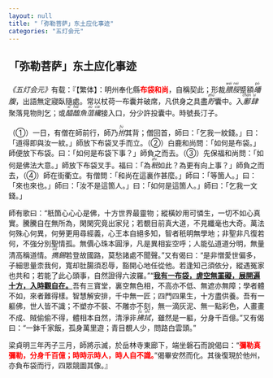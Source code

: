 ```yaml
---
layout: null
title: "「弥勒菩萨」东土应化事迹"
categories: "五灯会元"
---
```


## 「弥勒菩萨」东土应化事迹

<cite>《五灯会元》</cite>有载：『【繁体】：明州奉化縣<strong style="color: red;">布袋和尚</strong>，自稱契此；形裁<dfn title="腲脮；形容肥貌。"><ruby>腲<rp>（</rp><rt>wěi</rt><rp>）</rp></ruby><ruby>脮<rp>（</rp><rt>něi</rt><rp>）</rp></ruby></dfn>蹙額<dfn title="皤腹；指大腹。"><ruby>皤<rp>（</rp><rt>pó</rt><rp>）</rp></ruby>腹</dfn>，出語無定寢臥隨處。常以杖荷一布囊并破席，凡供身之具盡<dfn title="貯；指积藏、蓄积。"><ruby>貯<rp>（</rp><rt>zhù</rt><rp>）</rp></ruby></dfn>囊中。入<dfn title="鄽（同“缠”）肆；泛指街市店铺。"><ruby>鄽<rp>（</rp><rt>chán</rt><rp>）</rp></ruby><ruby>肆<rp>（</rp><rt>sì</rt><rp>）</rp></ruby></dfn>聚落見物則乞；或<dfn title="醯醢；指用鱼肉等制成的酱。"><ruby>醯<rp>（</rp><rt>xī</rt><rp>）</rp></ruby><ruby>醢<rp>（</rp><rt>hǎi</rt><rp>）</rp></ruby></dfn><dfn title="魚菹；指鱼酱。">魚<ruby>菹<rp>（</rp><rt>zū</rt><rp>）</rp></ruby></dfn><dfn title="纔（才）；指方、始。"><ruby>纔<rp>（</rp><rt>cái</rt><rp>）</rp></ruby></dfn>接入口，分少許投囊中。時號長汀子。

（①）一日，有僧在師前行，師乃<dfn title="拊（同“抚”）；指拍。"><ruby>拊<rp>（</rp><rt>fǔ</rt><rp>）</rp></ruby></dfn>其背；僧回首，師曰：「乞我一紋錢。」曰：「道得即與汝一紋。」師放下布袋叉手而立。（②）白鹿和尚問：「如何是布袋。」師便放下布袋。曰：「如何是布袋下事？」師負之而去。（③）先保福和尚問：「如何是佛法大意。」師放下布袋叉手。福曰：「為<dfn title="秖（只）；恰、仅仅"><ruby>秖<rp>（</rp><rt>zhǐ</rt><rp>）</rp></ruby></dfn>如此？為更有向上事？」師負之而去，（④）師在街衢立。有僧問：「和尚在這裏作甚麼。」師曰：「等箇人。」曰：「來也來也。」師曰：「汝不是這箇人。」曰：「如何是這箇人。」師曰：「乞我一文錢。」

師有歌曰：<q>秖箇心心心是佛，十方世界最靈物；縱橫妙用可憐生，一切不如心真實。騰騰自在無所為，閑閑究竟出家兒；若覩目前真大道，不見纖毫也大奇。萬法何殊心何異，何勞更用尋經義，心王本自絕多知，智者秖明無學地；非聖非凡復若何，不強分別聖情孤。無價心珠本圓淨，凡是異相妄空呼；人能弘道道分明，無量清高稱道情。<dfn title="擕（携）；指带。"><ruby>擕<rp>（</rp><rt>xié</rt><rp>）</rp></ruby></dfn><dfn title="錫；指锡杖。">錫</dfn>若登故國路，莫愁諸處不聞聲。</q>又有偈曰：<q>是非憎愛世偏多，子細思量柰我何，寬却肚腸須忍辱，豁開心地任從他。若逢知己須依分，縱遇冤家也共和；若能了此心頭事，自然證得六波羅。</q><q><u><strong>我有一布袋，虗空無罣礙，展開遍十方，入時觀自在。</strong></u>吾有三寶堂，裏空無色相，不高亦不低、無遮亦無障；學者體不如，來者難得樣。智慧解安排，千中無一匠；四門四果生，十方盡供養。吾有一軀佛，世人皆不識；不塑亦不裝、不雕亦不刻，無一滴灰泥、無一點彩色，人畫畫不成、賊偷偷不得，體相本自然，清淨非<dfn title="拂拭；指揩擦。"><ruby>拂<rp>（</rp><rt>fú</rt><rp>）</rp></ruby><ruby>拭<rp>（</rp><rt>shì</rt><rp>）</rp></ruby></dfn>，雖然是一軀，分身千百億。</q>又有偈曰：<q>一鉢千家飯，孤身萬里遊；青目覩人少，問路白雲頭。</q>

梁貞明三年丙子三月，師將示滅，於岳林寺東廊下，端坐磐石而說偈曰：<q><strong style="color: red;">彌勒真彌勒，分身千百億；時時示時人，時人自不識。</strong></q>偈畢安然而化。其後復現於他州，亦負布袋而行，四眾競圖其像。』

